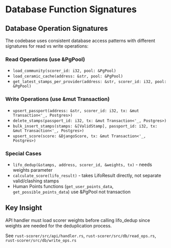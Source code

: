 # Database Function Signatures

## Database Operation Signatures

The codebase uses consistent database access patterns with different signatures for read vs write operations:

### Read Operations (use &PgPool)
- `load_community(scorer_id: i32, pool: &PgPool)`
- `load_ceramic_cache(address: &str, pool: &PgPool)`
- `get_latest_stamps_per_provider(address: &str, scorer_id: i32, pool: &PgPool)`

### Write Operations (use &mut Transaction)
- `upsert_passport(address: &str, scorer_id: i32, tx: &mut Transaction<'_, Postgres>)`
- `delete_stamps(passport_id: i32, tx: &mut Transaction<'_, Postgres>)`
- `bulk_insert_stamps(stamps: &[ValidStamp], passport_id: i32, tx: &mut Transaction<'_, Postgres>)`
- `upsert_score(score: &DjangoScore, tx: &mut Transaction<'_, Postgres>)`

### Special Cases
- `lifo_dedup(&stamps, address, scorer_id, &weights, tx)` - needs weights parameter
- `calculate_score(lifo_result)` - takes LifoResult directly, not separate valid/clashing stamps
- Human Points functions (`get_user_points_data`, `get_possible_points_data`) use &PgPool not transaction

## Key Insight

API handler must load scorer weights before calling lifo_dedup since weights are needed for the deduplication process.

See `rust-scorer/src/api/handler.rs`, `rust-scorer/src/db/read_ops.rs`, `rust-scorer/src/db/write_ops.rs`